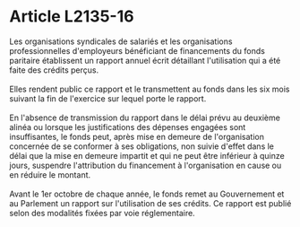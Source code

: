 # Article L2135-16

<p align="left">
  Les organisations syndicales de salariés et les organisations professionnelles d'employeurs bénéficiant de financements du fonds paritaire établissent un rapport annuel écrit détaillant l'utilisation qui a été faite des crédits perçus.<br /> <br /> Elles rendent public ce rapport et le transmettent au fonds dans les six mois suivant la fin de l'exercice sur lequel porte le rapport.<br /> <br /> En l'absence de transmission du rapport dans le délai prévu au deuxième alinéa ou lorsque les justifications des dépenses engagées sont insuffisantes, le fonds peut, après mise en demeure de l'organisation concernée de se conformer à ses obligations, non suivie d'effet dans le délai que la mise en demeure impartit et qui ne peut être inférieur à quinze jours, suspendre l'attribution du financement à l'organisation en cause ou en réduire le montant.<br /> <br /> Avant le 1er octobre de chaque année, le fonds remet au Gouvernement et au Parlement un rapport sur l'utilisation de ses crédits. Ce rapport est publié selon des modalités fixées par voie réglementaire.
</p>